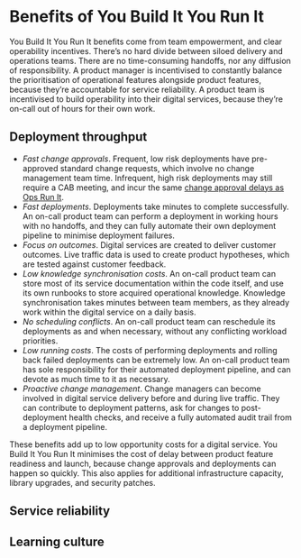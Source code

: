 # Benefits of You Build It You Run It

You Build It You Run It benefits come from team empowerment, and clear operability incentives. There’s no hard divide between siloed delivery and operations teams. There are no time-consuming handoffs, nor any diffusion of responsibility. A product manager is incentivised to constantly balance the prioritisation of operational features alongside product features, because they’re accountable for service reliability. A product team is incentivised to build operability into their digital services, because they’re on-call out of hours for their own work.

## Deployment throughput

* *Fast change approvals*. Frequent, low risk deployments have pre-approved standard change requests, which involve no change management team time. Infrequent, high risk deployments may still require a CAB meeting, and incur the same [change approval delays as Ops Run It](https://you-build-it-you-run-it.playbooks.ee/what-is-ops-run-it/drawbacks).
* *Fast deployments*. Deployments take minutes to complete successfully. An on-call product team can perform a deployment in working hours with no handoffs, and they can fully automate their own deployment pipeline to minimise deployment failures.  
* *Focus on outcomes*. Digital services are created to deliver customer outcomes. Live traffic data is used to create product hypotheses, which are tested against customer feedback.
* *Low knowledge synchronisation costs*. An on-call product team can store most of its service documentation within the code itself, and use its own runbooks to store acquired operational knowledge. Knowledge synchronisation takes minutes between team members, as they already work within the digital service on a daily basis.
* *No scheduling conflicts*. An on-call product team can reschedule its deployments as and when necessary, without any conflicting workload priorities. 
* *Low running costs*. The costs of performing deployments and rolling back failed deployments can be extremely low. An on-call product team has sole responsibility for their automated deployment pipeline, and can devote as much time to it as necessary.
* *Proactive change management*. Change managers can become involved in digital service delivery before and during live traffic. They can contribute to deployment patterns, ask for changes to post-deployment health checks, and receive a fully automated audit trail from a deployment pipeline.   

These benefits add up to low opportunity costs for a digital service. You Build It You Run It minimises the cost of delay between product feature readiness and launch, because change approvals and deployments can happen so quickly. This also applies for additional infrastructure capacity, library upgrades, and security patches.

## Service reliability

## Learning culture